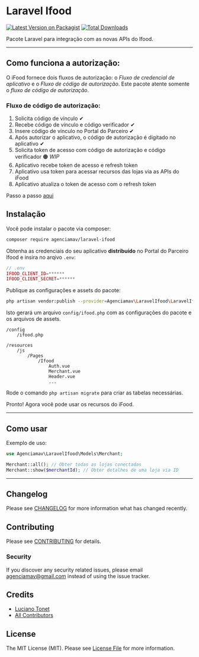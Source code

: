 # Laravel Ifood 

[![Latest Version on Packagist](https://img.shields.io/packagist/v/agenciamav/laravel-ifood.svg?style=flat-square)](https://packagist.org/packages/agenciamav/laravel-ifood)
[![Total Downloads](https://img.shields.io/packagist/dt/agenciamav/laravel-ifood.svg?style=flat-square)](https://packagist.org/packages/agenciamav/laravel-ifood)

Pacote Laravel para integração com as novas APIs do Ifood.

---

## Como funciona a autorização: 
O iFood fornece dois fluxos de autorização: o _Fluxo de credencial de aplicativo_ e o *_Fluxo de código de autorização_*. 
Este pacote atente somente o *fluxo de código de autorização*.

### Fluxo de código de autorização:
1. Solicita código de vínculo ✔
2. Recebe código de vínculo e código verificador ✔
3. Insere código de vínculo no Portal do Parceiro ✔
4. Após autorizar o aplicativo, o código de autorização é digitado no aplicativo ✔
5. Solicita token de acesso com código de autorização e código verificador 🟠 _WIP_
6. Aplicativo recebe token de acesso e refresh token
7. Aplicativo usa token para acessar recursos das lojas via as APIs do iFood
8. Aplicativo atualiza o token de acesso com o refresh token

Passo a passo [aqui](https://developer.ifood.com.br/docs/guides/authentication#passo-a-passo-1)

## Instalação
Você pode instalar o pacote via composer:
```bash
composer require agenciamav/laravel-ifood
```

Obtenha as credenciais do seu aplicativo **distribuído** no Portal do Parceiro Ifood e insira no arqivo `.env`:
```php
// .env
IFOOD_CLIENT_ID=******
IFOOD_CLIENT_SECRET=******
```
Publique as configurações e assets do pacote:
```sh
php artisan vendor:publish --provider=Agenciamav\LaravelIfood\LaravelIfoodServiceProvider
```

Isto gerará um arquivo `config/ifood.php` com as configurações do pacote e os arquivos de assets.

```
/config
	/ifood.php

/resources
	/js
		/Pages
			/Ifood
				Auth.vue
				Merchant.vue
				Header.vue
				...
```

Rode o comando `php artisan migrate` para criar as tabelas necessárias.

Pronto! Agora você pode usar os recursos do iFood.

---

## Como usar
Exemplo de uso:
```php
use Agenciamav\LaravelIfood\Models\Merchant;

Merchant::all(); // Obter todas as lojas conectadas
Merchant::show($merchantId); // Obter detalhes de uma loja via ID
```


---
## Changelog
Please see [CHANGELOG](CHANGELOG.md) for more information what has changed recently.

## Contributing
Please see [CONTRIBUTING](CONTRIBUTING.md) for details.

### Security
If you discover any security related issues, please email agenciamav@gmail.com instead of using the issue tracker.

## Credits
-   [Luciano Tonet](https://github.com/lucianotonet)
-   [All Contributors](../../contributors)

## License
The MIT License (MIT). Please see [License File](LICENSE.md) for more information.